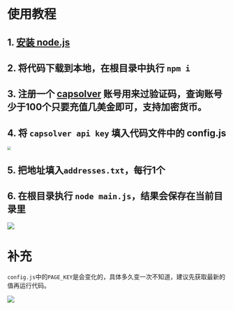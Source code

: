 # 使用教程

## 1. [安装 node.js](https://nodejs.org/zh-tw/download)

## 2. 将代码下载到本地，在根目录中执行 `npm i `

## 3. 注册一个 [capsolver](https://dashboard.capsolver.com/passport/register?inviteCode=5RABgFowf082) 账号用来过验证码，查询账号少于100个只要充值几美金即可，支持加密货币。

## 4. 将 `capsolver api key` 填入代码文件中的 config.js

<img src="https://i.imgur.com/pBkdnDi.jpg" style="zoom:50%;" />

## 5. 把地址填入`addresses.txt`，每行1个

## 6. 在根目录执行 `node main.js`，结果会保存在当前目录里

![](https://i.imgur.com/KfvRoaR.png)



# 补充

`config.js`中的`PAGE_KEY`是会变化的，具体多久变一次不知道，建议先获取最新的值再运行代码。

![](https://i.imgur.com/1809odG.jpg)